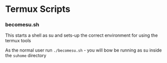 # Termux Scripts

### becomesu.sh
This starts a shell as su and sets-up the correct environment for using the termux tools

As the normal user run `./becomesu.sh` - you will bow be running as su inside the `suhome` directory
